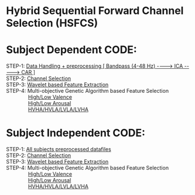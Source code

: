# Hybrid Sequential Forward Channel Selection (HSFCS)

# Subject Dependent CODE:
 STEP-1: [Data Handling + preprocessing [ Bandpass (4-48 Hz) ----> ICA -----> CAR ]](https://github.com/shyammarjit/HSFCS/blob/main/Subject%20Dependent/Code/STEP-1%20%3D%3D%3D%3D%3E%20band_48_fir_None_one%20%3D%3D%3D%3E%20band%20%3D%20(4-48Hz)%20%2B%20band_type%20%3D%20fir%20%2B%20no_of_components%20%3D%20None%20%2B%20one%20components.ipynb)<br/>
 STEP-2: [Channel Selection](https://github.com/shyammarjit/HSFCS/blob/main/Subject%20Dependent/Code/STEP-1%20%3D%3D%3D%3D%3E%20band_48_fir_None_one%20%3D%3D%3D%3E%20band%20%3D%20(4-48Hz)%20%2B%20band_type%20%3D%20fir%20%2B%20no_of_components%20%3D%20None%20%2B%20one%20components.ipynb)<br/>
 STEP-3: [Wavelet based Feature Extraction]()<br/>
 STEP-4: Multi-objective Genetic Algorithm based Feature Selection<br/>
&emsp;&emsp;&emsp;&emsp; [High/Low Valence](https://github.com/shyammarjit/HSFCS/blob/main/Subject%20Dependent/Code/STEP-2.A.%20Valence-GA%20based%20feature%20selection.ipynb)<br/>
&emsp;&emsp;&emsp;&emsp; [High/Low Arousal](https://github.com/shyammarjit/HSFCS/blob/main/Subject%20Dependent/Code/STEP-2.b.%20Arousal-GA%20based%20feature%20selection.ipynb)<br/>
&emsp;&emsp;&emsp;&emsp; [HVHA/HVLA/LVLA/LVHA](https://github.com/shyammarjit/HSFCS/blob/main/Subject%20Dependent/Code/STEP-2.c.%20Four%20class-GA%20based%20feature%20selection.ipynb)<br/>


# Subject Independent CODE:
 STEP-1: [All subjects preprocessed datafiles](https://github.com/shyammarjit/HSFCS/tree/main/Subject%20Dependent/band_48_fir_None_one)<br/>
 STEP-2: [Channel Selection](https://github.com/shyammarjit/HSFCS/blob/main/Subject%20Independent/Code/Step-1.%20Subject%20Independent%20channel%20selection%20BCI-Copy2.ipynb)<br/>
 STEP-3: [Wavelet based Feature Extraction]()<br/>
 STEP-4: Multi-objective Genetic Algorithm based Feature Selection<br/>
&emsp;&emsp;&emsp;&emsp; [High/Low Valence](https://github.com/shyammarjit/HSFCS/blob/main/Subject%20Independent/Code/STEP-2.A.%20Valence-GA%20based%20feature%20selection.ipynb)<br/>
&emsp;&emsp;&emsp;&emsp; [High/Low Arousal](https://github.com/shyammarjit/HSFCS/blob/main/Subject%20Independent/Code/STEP-2.b.%20Arousal-GA%20based%20feature%20selection.ipynb)<br/>
&emsp;&emsp;&emsp;&emsp; [HVHA/HVLA/LVLA/LVHA](https://github.com/shyammarjit/HSFCS/blob/main/Subject%20Independent/Code/STEP-2.b.%20Four%20class-GA%20based%20feature%20selection.ipynb)<br/>

